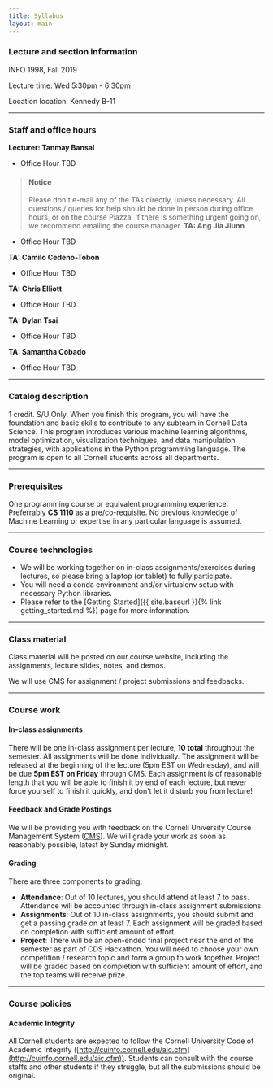 ```yaml
---
title: Syllabus
layout: main
---
```


### Lecture and section information

INFO 1998, Fall 2019

Lecture time: Wed 5:30pm - 6:30pm

Location location: Kennedy B-11

----------------------------------------------------------------------------------------
### Staff and office hours

**Lecturer: Tanmay Bansal**
- Office Hour TBD

> #### Notice
> Please don't e-mail any of the TAs directly, unless necessary. All questions / queries for help should be done in person during office hours, or on the course Piazza. If there is something urgent going on, we recommend emailing the course manager.
**TA: Ang Jia Jiunn**
- Office Hour TBD

**TA: Camilo Cedeno-Tobon**
- Office Hour TBD

**TA: Chris Elliott**
- Office Hour TBD

**TA: Dylan Tsai**
- Office Hour TBD

**TA: Samantha Cobado**
- Office Hour TBD
----------------------------------------------------------------------------------------
### Catalog description

1 credit.  S/U Only. When you finish this program, you will have the foundation and basic
skills to contribute to any subteam in Cornell Data Science. This program introduces
various machine learning algorithms, model optimization, visualization techniques, and
data manipulation strategies, with applications in the Python programming language. The
program is open to all Cornell students across all departments.

----------------------------------------------------------------------------------------
### Prerequisites

One programming course or equivalent programming experience. Preferrably **CS 1110** as a
pre/co-requisite. No previous knowledge of Machine Learning or expertise in any particular
language is assumed.

----------------------------------------------------------------------------------------
### Course technologies

- We will be working together on in-class assignments/exercises during lectures, so please
bring a laptop (or tablet) to fully participate.
- You will need a conda environment and/or virtualenv setup with necessary Python libraries.
- Please refer to the [Getting Started]({{ site.baseurl }}{% link getting_started.md %})
page for more information.

----------------------------------------------------------------------------------------
### Class material

Class material will be posted on our course website, including the assignments, lecture
slides, notes, and demos.

We will use CMS for assignment / project submissions and feedbacks.

----------------------------------------------------------------------------------------
### Course work

#### In-class assignments

There will be one in-class assignment per lecture, **10 total** throughout the semester.
All assignments will be done individually.
The assignment will be released at the beginning of the lecture (5pm EST on Wednesday),
and will be due **5pm EST on Friday** through CMS. Each assignment is of reasonable length
that you will be able to finish it by end of each lecture, but never force yourself to
finish it quickly, and don't let it disturb you from lecture!

#### Feedback and Grade Postings

We will be providing you with feedback on the Cornell University Course Management System
([CMS](https://cmsx.cs.cornell.edu/)). We will grade your work as soon as reasonably possible,
latest by Sunday midnight.

#### Grading
There are three components to grading:
- **Attendance**: Out of 10 lectures, you should attend at least 7 to pass.
Attendance will be accounted through in-class assignment submissions.
- **Assignments**: Out of 10 in-class assignments, you should submit and get a passing grade
on at least 7. Each assignment will be graded based on completion with sufficient amount of effort.
- **Project**: There will be an open-ended final project near the end of the semester as part of
CDS Hackathon. You will need to choose your own competition / research topic and form a group to
work together. Project will be graded based on completion with sufficient amount of effort, and
the top teams will receive prize.

----------------------------------------------------------------------------------------
### Course policies

#### Academic Integrity

All Cornell students are expected to follow the Cornell University Code of Academic Integrity
([http://cuinfo.cornell.edu/aic.cfm](http://cuinfo.cornell.edu/aic.cfm)).
Students can consult with the course staffs and other students if they struggle,
but all the submissions should be original.
